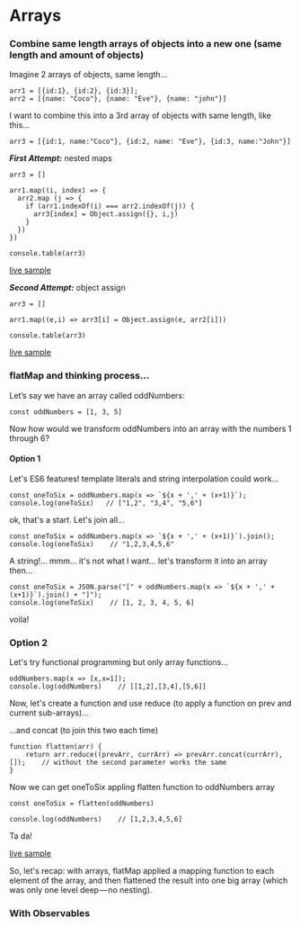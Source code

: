 # Arrays

### Combine same length arrays of objects into a new one (same length and amount of objects)

Imagine 2 arrays of objects, same length...

```
arr1 = [{id:1}, {id:2}, {id:3}];
arr2 = [{name: "Coco"}, {name: "Eve"}, {name: "john"}]
```

I want to combine this into a 3rd array of objects with same length, like this...

```
arr3 = [{id:1, name:"Coco"}, {id:2, name: "Eve"}, {id:3, name:"John"}]
```

***First Attempt:*** nested maps

```
arr3 = []

arr1.map((i, index) => {
  arr2.map (j => {
    if (arr1.indexOf(i) === arr2.indexOf(j)) {
      arr3[index] = Object.assign({}, i,j)
    }
  })
})

console.table(arr3)
```

[live sample]

[live sample]:<https://jsbin.com/rojajip/1/edit?js,console>

***Second Attempt:*** object assign

```
arr3 = []

arr1.map((e,i) => arr3[i] = Object.assign(e, arr2[i]))

console.table(arr3)
```

[live sample]

[live sample]:<https://jsbin.com/vivineg/2/edit?js,output>


### flatMap and thinking process...

Let’s say we have an array called oddNumbers:

```
const oddNumbers = [1, 3, 5]
```

Now how would we transform oddNumbers into an array with the numbers 1 through 6?

#### Option 1

Let's ES6 features! template literals and string interpolation could work...

```
const oneToSix = oddNumbers.map(x => `${x + ',' + (x+1)}`);
console.log(oneToSix)   // ["1,2", "3,4", "5,6"]
```

ok, that's a start. Let's join all...

```
const oneToSix = oddNumbers.map(x => `${x + ',' + (x+1)}`).join();
console.log(oneToSix)    // "1,2,3,4,5,6"
```

A string!... mmm... it's not what I want... let's transform it into an array then...

```
const oneToSix = JSON.parse("[" + oddNumbers.map(x => `${x + ',' + (x+1)}`).join() + "]");
console.log(oneToSix)    // [1, 2, 3, 4, 5, 6]
```

voila!

### Option 2

Let's try functional programming but only array functions...

```
oddNumbers.map(x => [x,x=1]);
console.log(oddNumbers)    // [[1,2],[3,4],[5,6]]
```

Now, let's create a function and use reduce (to apply a function on prev and current sub-arrays)...

...and concat (to join this two each time)

```
function flatten(arr) {
    return arr.reduce((prevArr, currArr) => prevArr.concat(currArr), []);    // without the second parameter works the same
}    
```

Now we can get oneToSix appling flatten function to oddNumbers array

```
const oneToSix = flatten(oddNumbers)
    
console.log(oddNumbers)    // [1,2,3,4,5,6]
```

Ta da!

[live sample]

So, let's recap: with arrays, flatMap applied a mapping function to each element of the array, and then flattened the result into one big array (which was only one level deep — no nesting).


[live sample]: <https://jsbin.com/vutakun/edit?html,js,console>

### With Observables



